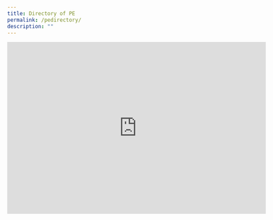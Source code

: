 ```yaml
---
title: Directory of PE
permalink: /pedirectory/
description: ""
---
```

<iframe width="600" height="400" src="https://data.gov.sg/dataset/management-corporation-strata-title/resource/21b15082-ea01-40f8-ad2b-679f011d6764/view/a3006397-e3a9-40b6-9dbf-4d1cc66f28e5" frameBorder="0"> </iframe>